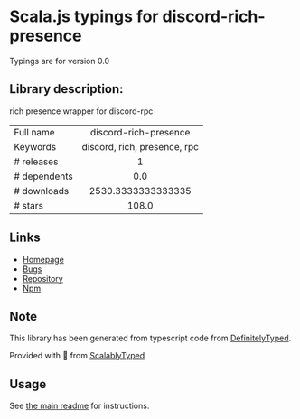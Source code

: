 
# Scala.js typings for discord-rich-presence

Typings are for version 0.0

## Library description:
rich presence wrapper for discord-rpc

|                    |                 |
| ------------------ | :-------------: |
| Full name          | discord-rich-presence |
| Keywords           | discord, rich, presence, rpc |
| # releases         | 1 |
| # dependents       | 0.0 |
| # downloads        | 2530.3333333333335 |
| # stars            | 108.0 |

## Links
- [Homepage](https://github.com/devsnek/discord-rich-presence#readme)
- [Bugs](https://github.com/devsnek/discord-rich-presence/issues)
- [Repository](https://github.com/devsnek/discord-rich-presence)
- [Npm](https://www.npmjs.com/package/discord-rich-presence)
    


## Note
This library has been generated from typescript code from [DefinitelyTyped](https://definitelytyped.org).

Provided with :purple_heart: from [ScalablyTyped](https://github.com/oyvindberg/ScalablyTyped)

## Usage
See [the main readme](../../readme.md) for instructions.


